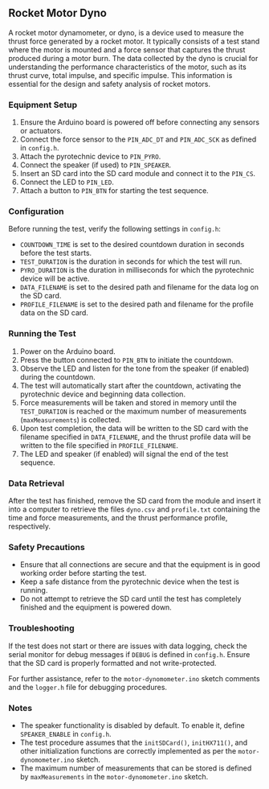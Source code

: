 ## Rocket Motor Dyno

A rocket motor dynamometer, or dyno, is a device used to measure the thrust force generated by a rocket motor. It typically consists of a test stand where the motor is mounted and a force sensor that captures the thrust produced during a motor burn. The data collected by the dyno is crucial for understanding the performance characteristics of the motor, such as its thrust curve, total impulse, and specific impulse. This information is essential for the design and safety analysis of rocket motors.

### Equipment Setup

1. Ensure the Arduino board is powered off before connecting any sensors or actuators.
2. Connect the force sensor to the `PIN_ADC_DT` and `PIN_ADC_SCK` as defined in `config.h`.
3. Attach the pyrotechnic device to `PIN_PYRO`.
4. Connect the speaker (if used) to `PIN_SPEAKER`.
5. Insert an SD card into the SD card module and connect it to the `PIN_CS`.
6. Connect the LED to `PIN_LED`.
7. Attach a button to `PIN_BTN` for starting the test sequence.

### Configuration

Before running the test, verify the following settings in `config.h`:

- `COUNTDOWN_TIME` is set to the desired countdown duration in seconds before the test starts.
- `TEST_DURATION` is the duration in seconds for which the test will run.
- `PYRO_DURATION` is the duration in milliseconds for which the pyrotechnic device will be active.
- `DATA_FILENAME` is set to the desired path and filename for the data log on the SD card.
- `PROFILE_FILENAME` is set to the desired path and filename for the profile data on the SD card.

### Running the Test

1. Power on the Arduino board.
2. Press the button connected to `PIN_BTN` to initiate the countdown.
3. Observe the LED and listen for the tone from the speaker (if enabled) during the countdown.
4. The test will automatically start after the countdown, activating the pyrotechnic device and beginning data collection.
5. Force measurements will be taken and stored in memory until the `TEST_DURATION` is reached or the maximum number of measurements (`maxMeasurements`) is collected.
6. Upon test completion, the data will be written to the SD card with the filename specified in `DATA_FILENAME`, and the thrust profile data will be written to the file specified in `PROFILE_FILENAME`.
7. The LED and speaker (if enabled) will signal the end of the test sequence.

### Data Retrieval

After the test has finished, remove the SD card from the module and insert it into a computer to retrieve the files `dyno.csv` and `profile.txt` containing the time and force measurements, and the thrust performance profile, respectively.

### Safety Precautions

- Ensure that all connections are secure and that the equipment is in good working order before starting the test.
- Keep a safe distance from the pyrotechnic device when the test is running.
- Do not attempt to retrieve the SD card until the test has completely finished and the equipment is powered down.

### Troubleshooting

If the test does not start or there are issues with data logging, check the serial monitor for debug messages if `DEBUG` is defined in `config.h`. Ensure that the SD card is properly formatted and not write-protected.

For further assistance, refer to the `motor-dynomometer.ino` sketch comments and the `logger.h` file for debugging procedures.

### Notes

- The speaker functionality is disabled by default. To enable it, define `SPEAKER_ENABLE` in `config.h`.
- The test procedure assumes that the `initSDCard()`, `initHX711()`, and other initialization functions are correctly implemented as per the `motor-dynomometer.ino` sketch.
- The maximum number of measurements that can be stored is defined by `maxMeasurements` in the `motor-dynomometer.ino` sketch.
